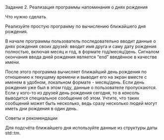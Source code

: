 Задание 2. Реализация программы напоминания о днях рождения

Что нужно сделать

Реализуйте простую программу по вычислению ближайшего дня рождения.

В начале программы пользователь последовательно вводит данные о днях рождения своих друзей: вводит имя 
друга и саму дату рождения полностью, включая месяц и год, в формате год/месяц/день. Сигналом окончания 
ввода дней рождения является “end” введённое в качестве имени.

После этого программа вычисляет ближайший день рождения по отношению к текущему времени и выводит его на
экран вместе с именем в удобном, локальном формате - месяц/день. Если день рождения уже был в этом году, 
данные о пользователе пропускаются. Если у кого-то из друзей день рождения сегодня, то в консоль выводится
специальное сообщение об этом. Учтите, что таких сообщений может быть несколько, ведь сразу несколько
людей могут иметь дни рождения в один день.

Советы и рекомендации

Для подсчёта ближайшего дня используйте данные из структуры даты std::tm.